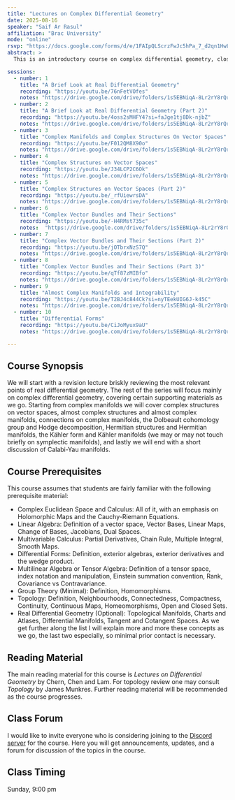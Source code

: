 ```yaml
---
title: "Lectures on Complex Differential Geometry"
date: 2025-08-16
speaker: "Saif Ar Rasul"
affiliation: "Brac University"
mode: "online"
rsvp: "https://docs.google.com/forms/d/e/1FAIpQLScrzFwJc5hPa_7_d2qn1HwLyuZw87hvfrlx5gC_kvgYK-s8sw/viewform"
abstract: >
  This is an introductory course on complex differential geometry, closely following "Lectures on Differential Geometry" by S. S. Chern, W. H. Chen and K. H. Lam. The course aims to acquaint students with some of the major concepts in complex differential geometry, which can serve as a basis for further study.

sessions:
  - number: 1
    title: "A Brief Look at Real Differential Geometry"
    recording: "https://youtu.be/76nFetVOfes"
    notes: "https://drive.google.com/drive/folders/1s5EBNiqA-8Lr2rY8rQrP9q9sSL5KQlG_?usp=sharing"
  - number: 2
    title: "A Brief Look at Real Differential Geometry (Part 2)"
    recording: "https://youtu.be/4oss2sMHFY4?si=faJge1tj8Dk-njbZ"
    notes: "https://drive.google.com/drive/folders/1s5EBNiqA-8Lr2rY8rQrP9q9sSL5KQlG_?usp=sharing"
  - number: 3
    title: "Complex Manifolds and Complex Structures On Vector Spaces"
    recording: "https://youtu.be/F012QM8X90o"
    notes: "https://drive.google.com/drive/folders/1s5EBNiqA-8Lr2rY8rQrP9q9sSL5KQlG_?usp=sharing"
  - number: 4
    title: "Complex Structures on Vector Spaces"
    recording: "https://youtu.be/J34LCP2C6Ok"
    notes: "https://drive.google.com/drive/folders/1s5EBNiqA-8Lr2rY8rQrP9q9sSL5KQlG_?usp=sharing"
  - number: 5
    title: "Complex Structures on Vector Spaces (Part 2)"
    recording: "https://youtu.be/_rfUiewrsDA"
    notes: "https://drive.google.com/drive/folders/1s5EBNiqA-8Lr2rY8rQrP9q9sSL5KQlG_?usp=sharing"
  - number: 6
    title: "Complex Vector Bundles and Their Sections"
    recording: "https://youtu.be/-H4RMst735c"
    notes:  "https://drive.google.com/drive/folders/1s5EBNiqA-8Lr2rY8rQrP9q9sSL5KQlG_?usp=sharing"
  - number: 7
    title: "Complex Vector Bundles and Their Sections (Part 2)"
    recording: "https://youtu.be/jOTbrxNzS7Q"
    notes: "https://drive.google.com/drive/folders/1s5EBNiqA-8Lr2rY8rQrP9q9sSL5KQlG_?usp=sharing"
  - number: 8
    title: "Complex Vector Bundles and Their Sections (Part 3)"
    recording: "https://youtu.be/qTf87zMIBfo"
    notes: "https://drive.google.com/drive/folders/1s5EBNiqA-8Lr2rY8rQrP9q9sSL5KQlG_?usp=sharing"
  - number: 9
    title: "Almost Complex Manifolds and Integrability"
    recording: "https://youtu.be/T2BJ4c844Ck?si=nyTEekUIG6J-k45C"
    notes: "https://drive.google.com/drive/folders/1s5EBNiqA-8Lr2rY8rQrP9q9sSL5KQlG_?usp=sharing"
  - number: 10
    title: "Differential Forms"
    recording: "https://youtu.be/CiJoMyux9aU"
    notes: "https://drive.google.com/drive/folders/1s5EBNiqA-8Lr2rY8rQrP9q9sSL5KQlG_?usp=sharing"

---
```


## Course Synopsis
We will start with a revision lecture briskly reviewing the most relevant points of real differential geometry. The rest of the series will focus mainly on complex differential geometry, covering certain supporting materials as we go. Starting from complex manifolds we will cover complex structures on vector spaces, almost complex structures and almost complex manifolds, connections on complex manifolds, the Dolbeault cohomology group and Hodge decomposition, Hermitian structures and Hermitian manifolds, the Kähler form and Kähler manifolds (we may or may not touch briefly on symplectic manifolds), and lastly we will end with a short discussion of Calabi-Yau manifolds.

## Course Prerequisites
This course assumes that students are fairly familiar with the following prerequisite material:
- Complex Euclidean Space and Calculus: All of it, with an emphasis on Holomorphic Maps and the Cauchy-Riemann Equations.
- Linear Algebra: Definition of a vector space, Vector Bases, Linear Maps, Change of Bases, Jacobians, Dual Spaces.
- Multivariable Calculus: Partial Derivatives, Chain Rule, Multiple Integral, Smooth Maps.
- Differential Forms: Definition, exterior algebras, exterior derivatives and the wedge product.
- Multilinear Algebra or Tensor Algebra: Definition of a tensor space, index notation and manipulation, Einstein summation convention, Rank, Covariance vs Contravariance.
- Group Theory (Minimal): Definition, Homomorphisms.
- Topology: Definition, Neighbourhoods, Connectedness, Compactness, Continuity, Continuous Maps, Homeomorphisms, Open and Closed Sets.
- Real Differential Geometry (Optional): Topological Manifolds, Charts and Atlases, Differential Manifolds, Tangent and Cotangent Spaces.
As we get further along the list I will explain more and more these concepts as we go, the last two especially, so minimal prior contact is necessary.

## Reading Material
The main reading material for this course is *Lectures on Differential Geometry* by Chern, Chen and Lam. For topology review one may consult *Topology* by James Munkres. Further reading material will be recommended as the course progresses.

## Class Forum
I would like to invite everyone who is considering joining to the [Discord server](https://discord.gg/UHs24e48) for the course. Here you will get announcements, updates, and a forum for discussion of the topics in the course.

## Class Timing
Sunday, 9:00 pm
